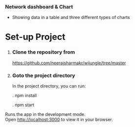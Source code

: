### Network dashboard & Chart 
- Showing data in a table and three different types of charts

# Set-up Project

1. ### Clone the repository from
   
   https://github.com/neerajsharmakr/wijungle/tree/master

3. ### Goto the project directory

    In the project directory, you can run:

     . npm install

     . npm start

Runs the app in the development mode.\
Open [http://localhost:3000](http://localhost:3000) to view it in your browser.

